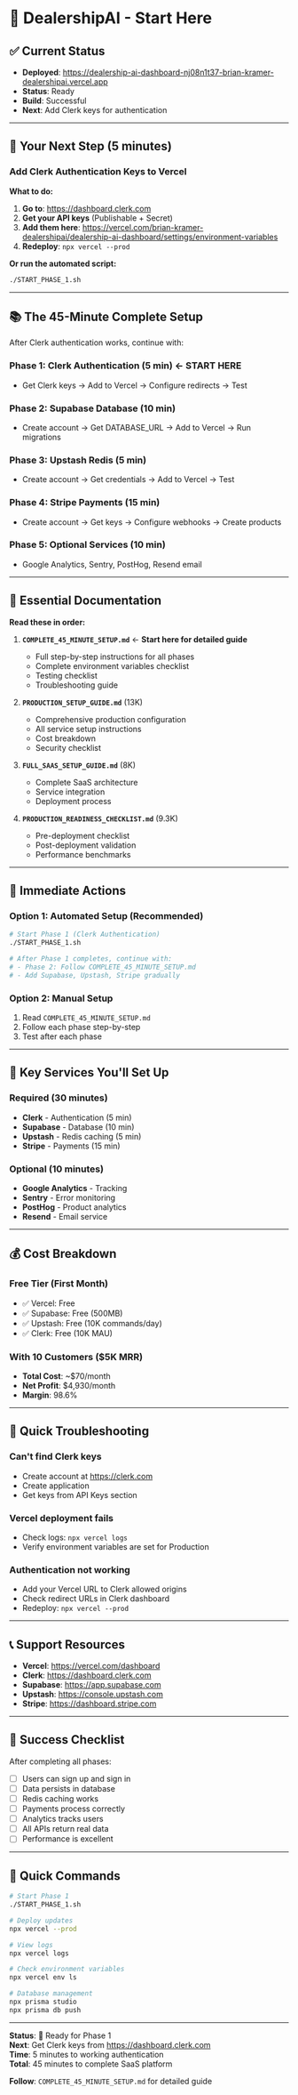 # 🚀 DealershipAI - Start Here

## ✅ Current Status
- **Deployed**: https://dealership-ai-dashboard-nj08n1t37-brian-kramer-dealershipai.vercel.app
- **Status**: Ready
- **Build**: Successful
- **Next**: Add Clerk keys for authentication

---

## 🎯 Your Next Step (5 minutes)

### **Add Clerk Authentication Keys to Vercel**

**What to do:**
1. **Go to**: https://dashboard.clerk.com
2. **Get your API keys** (Publishable + Secret)
3. **Add them here**: https://vercel.com/brian-kramer-dealershipai/dealership-ai-dashboard/settings/environment-variables
4. **Redeploy**: `npx vercel --prod`

**Or run the automated script:**
```bash
./START_PHASE_1.sh
```

---

## 📚 The 45-Minute Complete Setup

After Clerk authentication works, continue with:

### Phase 1: Clerk Authentication (5 min) ← **START HERE**
- Get Clerk keys → Add to Vercel → Configure redirects → Test

### Phase 2: Supabase Database (10 min)
- Create account → Get DATABASE_URL → Add to Vercel → Run migrations

### Phase 3: Upstash Redis (5 min)
- Create account → Get credentials → Add to Vercel → Test

### Phase 4: Stripe Payments (15 min)
- Create account → Get keys → Configure webhooks → Create products

### Phase 5: Optional Services (10 min)
- Google Analytics, Sentry, PostHog, Resend email

---

## 📖 Essential Documentation

**Read these in order:**

1. **`COMPLETE_45_MINUTE_SETUP.md`** ← **Start here for detailed guide**
   - Full step-by-step instructions for all phases
   - Complete environment variables checklist
   - Testing checklist
   - Troubleshooting guide

2. **`PRODUCTION_SETUP_GUIDE.md`** (13K)
   - Comprehensive production configuration
   - All service setup instructions
   - Cost breakdown
   - Security checklist

3. **`FULL_SAAS_SETUP_GUIDE.md`** (8K)
   - Complete SaaS architecture
   - Service integration
   - Deployment process

4. **`PRODUCTION_READINESS_CHECKLIST.md`** (9.3K)
   - Pre-deployment checklist
   - Post-deployment validation
   - Performance benchmarks

---

## 🎯 Immediate Actions

### Option 1: Automated Setup (Recommended)
```bash
# Start Phase 1 (Clerk Authentication)
./START_PHASE_1.sh

# After Phase 1 completes, continue with:
# - Phase 2: Follow COMPLETE_45_MINUTE_SETUP.md
# - Add Supabase, Upstash, Stripe gradually
```

### Option 2: Manual Setup
1. Read `COMPLETE_45_MINUTE_SETUP.md`
2. Follow each phase step-by-step
3. Test after each phase

---

## 🔑 Key Services You'll Set Up

### Required (30 minutes)
- **Clerk** - Authentication (5 min)
- **Supabase** - Database (10 min)
- **Upstash** - Redis caching (5 min)
- **Stripe** - Payments (15 min)

### Optional (10 minutes)
- **Google Analytics** - Tracking
- **Sentry** - Error monitoring
- **PostHog** - Product analytics
- **Resend** - Email service

---

## 💰 Cost Breakdown

### Free Tier (First Month)
- ✅ Vercel: Free
- ✅ Supabase: Free (500MB)
- ✅ Upstash: Free (10K commands/day)
- ✅ Clerk: Free (10K MAU)

### With 10 Customers ($5K MRR)
- **Total Cost**: ~$70/month
- **Net Profit**: $4,930/month
- **Margin**: 98.6%

---

## 🚨 Quick Troubleshooting

### Can't find Clerk keys
- Create account at https://clerk.com
- Create application
- Get keys from API Keys section

### Vercel deployment fails
- Check logs: `npx vercel logs`
- Verify environment variables are set for Production

### Authentication not working
- Add your Vercel URL to Clerk allowed origins
- Check redirect URLs in Clerk dashboard
- Redeploy: `npx vercel --prod`

---

## 📞 Support Resources

- **Vercel**: https://vercel.com/dashboard
- **Clerk**: https://dashboard.clerk.com
- **Supabase**: https://app.supabase.com
- **Upstash**: https://console.upstash.com
- **Stripe**: https://dashboard.stripe.com

---

## 🎊 Success Checklist

After completing all phases:
- [ ] Users can sign up and sign in
- [ ] Data persists in database
- [ ] Redis caching works
- [ ] Payments process correctly
- [ ] Analytics tracks users
- [ ] All APIs return real data
- [ ] Performance is excellent

---

## 🚀 Quick Commands

```bash
# Start Phase 1
./START_PHASE_1.sh

# Deploy updates
npx vercel --prod

# View logs
npx vercel logs

# Check environment variables
npx vercel env ls

# Database management
npx prisma studio
npx prisma db push
```

---

**Status**: 🎯 Ready for Phase 1  
**Next**: Get Clerk keys from https://dashboard.clerk.com  
**Time**: 5 minutes to working authentication  
**Total**: 45 minutes to complete SaaS platform

**Follow**: `COMPLETE_45_MINUTE_SETUP.md` for detailed guide

